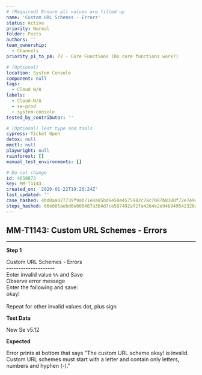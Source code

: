 ```yaml
---
# (Required) Ensure all values are filled up
name: 'Custom URL Schemes - Errors'
status: Active
priority: Normal
folder: Posts
authors: ''
team_ownership:
  - Channels
priority_p1_to_p4: P2 - Core Functions (Do core functions work?)

# (Optional)
location: System Console
component: null
tags:
  - Cloud N/A
labels:
  - Cloud-N/A
  - se-prod
  - system-console
tested_by_contributor: ''

# (Optional) Test type and tools
cypress: Ticket Open
detox: null
mmctl: null
playwright: null
rainforest: []
manual_test_environments: []

# Do not change
id: 4058873
key: MM-T1143
created_on: '2020-01-22T19:26:24Z'
last_updated: ''
case_hashed: 4bd0aa027739f9ab71e8a85bd6e50e4575982c78c7087b8308f72e7e9e2bfc8305459bf2dc660f3f0e04ddb5610ebe04
steps_hashed: 66e005aebd6e000487a3b4d7ce587492af2fa4264e2e94b949542326a2f0f977ac22cae7abeda4bd348cf0ec4f59cf1d
---
```


<!-- (Auto-generated) Based on frontmatter's "key" and "name" -->

## MM-T1143: Custom URL Schemes - Errors

---

**Step 1**

Custom URL Schemes - Errors\
\--------------------\
Enter invalid value `%%` and Save\
Observe error message\
Enter the following and save:\
okay!\
\
Repeat for other invalid values dot, plus sign

**Test Data**

New Se v5.12

**Expected**

Error prints at bottom that says "The custom URL scheme okay! is invalid. Custom URL schemes must start with a letter and contain only letters, numbers and hyphen (-)."
